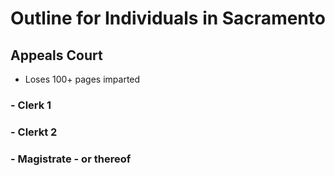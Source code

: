 # Outline for Individuals in Sacramento

## Appeals Court

- Loses 100+ pages imparted

### - Clerk 1

### - Clerkt 2

### - Magistrate - or thereof
